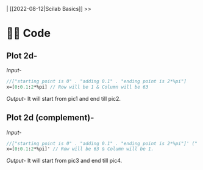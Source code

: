 | [[2022-08-12|Scilab Basics]] >>

# 👨‍💻 Code

## Plot 2d-

*Input-*
```scilab
//["starting point is 0" . "adding 0.1" . "ending point is 2*%pi"]
x=[0:0.1:2*%pi] // Row will be 1 & Column will be 63
```

*Output-*
It will start from pic1 and end till pic2. 

## Plot 2d (complement)-

*Input-*
```scilab
//["starting point is 0" . "adding 0.1" . "ending point is 2*%pi"]' ("'" is used for complement.)
x=[0:0.1:2*%pi]' // Row will be 63 & Column will be 1.
```

*Output-*
It will start from pic3 and end till pic4.